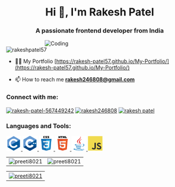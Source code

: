 <h1 align="center">Hi 👋, I'm Rakesh Patel</h1>
<h3 align="center">A passionate frontend developer from India</h3>
<img align="right" alt="Coding" width="400" src="https://www.lambdatest.com/resources/images/news24.gif">

<p align="left"> <img src="https://komarev.com/ghpvc/?username=rakeshpatel57&label=Profile%20views&color=0e75b6&style=flat" alt="rakeshpatel57" /> </p>

- 👨‍💻 My Portfolio [https://rakesh-patel57.github.io/My-Portfolio/](https://rakesh-patel57.github.io/My-Portfolio/)

- 📫 How to reach me **rakesh246808@gmail.com**

<h3 align="left">Connect with me:</h3>
<p align="left">
<a href="https://linkedin.com/in/rakesh-patel-567449242" target="blank"><img align="center" src="https://raw.githubusercontent.com/rahuldkjain/github-profile-readme-generator/master/src/images/icons/Social/linked-in-alt.svg" alt="rakesh-patel-567449242" height="30" width="40" /></a>
<a href="https://www.codechef.com/users/rakesh246808" target="blank"><img align="center" src="https://cdn.jsdelivr.net/npm/simple-icons@3.1.0/icons/codechef.svg" alt="rakesh246808" height="30" width="40" /></a>
<a href="https://www.hackerrank.com/rakesh246808" target="blank"><img align="center" src="https://raw.githubusercontent.com/rahuldkjain/github-profile-readme-generator/master/src/images/icons/Social/hackerrank.svg" alt="rakesh patel" height="30" width="40" /></a>
</p>

<h3 align="left">Languages and Tools:</h3>
<p align="left"> <a href="https://www.cprogramming.com/" target="_blank" rel="noreferrer"> <img src="https://raw.githubusercontent.com/devicons/devicon/master/icons/c/c-original.svg" alt="c" width="40" height="40"/> </a> <a href="https://www.w3schools.com/cpp/" target="_blank" rel="noreferrer"> <img src="https://raw.githubusercontent.com/devicons/devicon/master/icons/cplusplus/cplusplus-original.svg" alt="cplusplus" width="40" height="40"/> </a> <a href="https://www.w3schools.com/css/" target="_blank" rel="noreferrer"> <img src="https://raw.githubusercontent.com/devicons/devicon/master/icons/css3/css3-original-wordmark.svg" alt="css3" width="40" height="40"/> </a> <a href="https://www.w3.org/html/" target="_blank" rel="noreferrer"> <img src="https://raw.githubusercontent.com/devicons/devicon/master/icons/html5/html5-original-wordmark.svg" alt="html5" width="40" height="40"/> </a> <a href="https://www.java.com" target="_blank" rel="noreferrer"> <img src="https://raw.githubusercontent.com/devicons/devicon/master/icons/java/java-original.svg" alt="java" width="40" height="40"/> </a> <a href="https://developer.mozilla.org/en-US/docs/Web/JavaScript" target="_blank" rel="noreferrer"> <img src="https://raw.githubusercontent.com/devicons/devicon/master/icons/javascript/javascript-original.svg" alt="javascript" width="40" height="40"/> </a> <a href="https://www.photoshop.com/en" target="_blank" rel="noreferrer">

<table>
  <tr>
<td><img align="left" src="https://github-readme-stats.vercel.app/api/top-langs?username=preeti8021&show_icons=true&locale=en&layout=compact&theme=blue-green" alt="preeti8021" /></td>

<td><img align="left" src="https://github-readme-stats.vercel.app/api?username=preeti8021&show_icons=true&locale=en&theme=radical" alt="preeti8021"/></td>
</tr>
</table>
<table>
<tr><td><img align="center" src="https://github-readme-streak-stats.herokuapp.com/?user=preeti8021&theme=&theme=blue-green" alt="preeti8021" /></td></tr>
</table>
